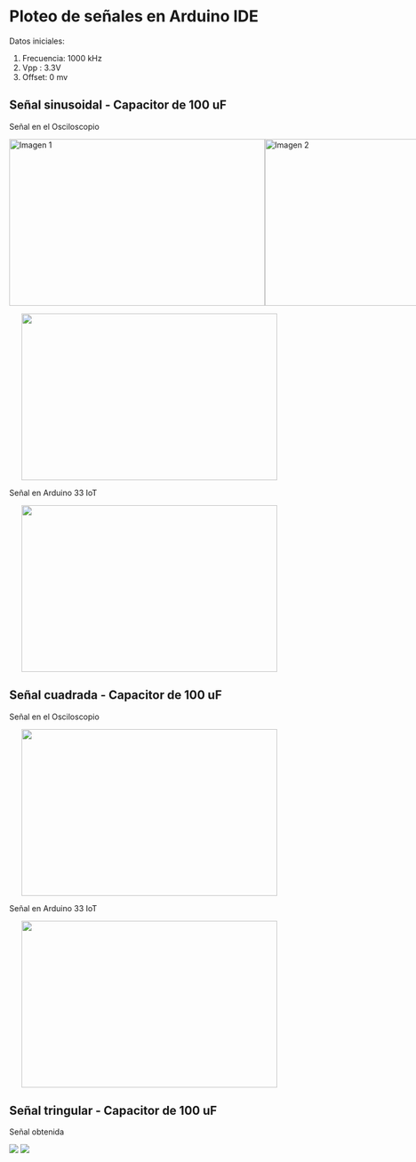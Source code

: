 # Ploteo de señales en Arduino IDE
Datos iniciales: 

1. Frecuencia: 1000 kHz
2. Vpp : 3.3V
3. Offset: 0 mv

## Señal sinusoidal - Capacitor de 100 uF

Señal en el Osciloscopio

<div style="display: flex;">
    <img width="460" height="300" img src="https://github.com/StephanySamaniego/ISB_G2-2023-2/blob/main/Dise%C3%B1o/osciloscopio.jpg?raw=true" alt="Imagen 1" style="flex: 40%;">
    <img width="460" height="300" img src="https://github.com/StephanySamaniego/ISB_G2-2023-2/blob/main/Dise%C3%B1o/osciloscopio.jpg?raw=true" alt="Imagen 2" style="flex: 40%;">
</div>

<p align="center">
  <img width="460" height="300" src="https://github.com/StephanySamaniego/ISB_G2-2023-2/blob/main/Dise%C3%B1o/osciloscopio.jpg?raw=true">
</p> 

Señal en Arduino 33 IoT
<p align="center">
  <img width="460" height="300" src="https://github.com/StephanySamaniego/ISB_G2-2023-2/blob/main/Dise%C3%B1o/sinusoide.jpg?raw=true">
</p> 

## Señal cuadrada - Capacitor de 100 uF
Señal en el Osciloscopio
<p align="center">
  <img width="460" height="300" src="https://github.com/StephanySamaniego/ISB_G2-2023-2/blob/main/Dise%C3%B1o/osciloscopio.jpg?raw=true">
</p> 

Señal en Arduino 33 IoT
<p align="center">
  <img width="460" height="300" src="https://github.com/StephanySamaniego/ISB_G2-2023-2/blob/main/Dise%C3%B1o/cuadrado.jpg?raw=true">
</p> 

## Señal tringular - Capacitor de 100 uF
Señal obtenida 

<img src="Diseño\osciloscopio_1.jpg">

<img src="Diseño\osciloscopio_1.jpg">


